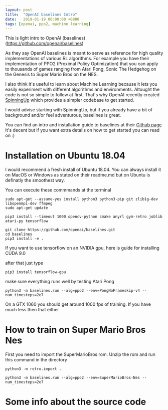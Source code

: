 ```yaml
---
layout: post
title:  "OpenAI baselines Intro"
date:   2019-01-19 00:00:00 +0800
tags: [openai, ppo2, machine learning]
---
```


This is light intro to OpenAI (baselines)(https://github.com/openai/baselines)


As they say OpenAI baselines is meant to serve as reference for high quality implementations of various RL algorithms.
For example you have their implementation of PPO2 (Proximal Policy Optimization) that you can apply to thousands of games ranging from Atari Pong, Sonic The Hedgehog on the Genesis to Super Mario Bros on the NES.

I also think it's useful to learn about Machine Learning because it lets you easily experiment with different algorithms and environments. Altought the code is not so simple to follow at first.
That's why OpenAI recently created [SpinningUp](https://spinningup.openai.com/en/latest/) which provides a simpler codebase to get started.

I would advise starting with SpinningUp, but if you already have a bit of background and/or feel adventurous, baselines is great.

You can find an intro and installation guide to baselines at their [Github page](https://github.com/openai/baselines)
It's decent but if you want extra details on how to get started you can read on :)


# Installation on Ubuntu 18.04

I would recommend a fresh install of Ubuntu 18.04. You can always install it on MacOS or Windows as stated on their readme.md but on Ubuntu is definatly the smoothest way.


You can execute these commmands at the terminal
```shell
sudo apt-get --assume-yes install python3 python3-pip git zlib1g-dev libopenmpi-dev ffmpeg
sudo apt-get update

pip3 install --timeout 1000 opencv-python cmake anyrl gym-retro joblib atari-py tensorflow

git clone https://github.com/openai/baselines.git
cd baselines
pip3 install -e .
```

If you want to use tensorflow on an NVIDIA gpu, here is guide for installing CUDA 9.0


after that just type
``` shell
pip3 install tensorflow-gpu
```

make sure everything runs well by testing Atari Pong
``` shell
python3 -m baselines.run --alg=ppo2 --env=PongNoFrameskip-v4 --num_timesteps=2e7
```
On a GTX 1060 you should get around 1000 fps of training. If you have much less then that either


# How to train on Super Mario Bros Nes

First you need to import the SuperMarioBros rom.
Unzip the rom and run this command in the directory
```
python3 -m retro.import .
```

```
python3 -m baselines.run --alg=ppo2 --env=SuperMarioBros-Nes --num_timesteps=2e7
```
# Some info about the source code
